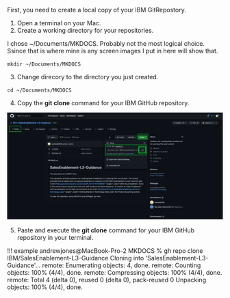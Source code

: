 First, you need to create a local copy of your IBM GitRepostory.

1. Open a terminal on your Mac.
2. Create a working directory for your repositories.

I chose ~/Documents/MKDOCS. Probably not the most logical choice. Ssince that is where mine is any screen images I put in here will show that.

```
mkdir ~/Documents/MKDOCS
```

3. Change direcory to the directory you just created.

```
cd ~/Documents/MKDOCS
```

4. Copy the **git clone** command for your IBM GitHub repository.

![](_attachments/gitCloneCommand.png)

5. Paste and execute the **git clone** command for your IBM GitHub repository in your terminal.

!!! example
    andrewjones@MacBook-Pro-2 MKDOCS % gh repo clone IBM/SalesEnablement-L3-Guidance
    Cloning into 'SalesEnablement-L3-Guidance'...
    remote: Enumerating objects: 4, done.
    remote: Counting objects: 100% (4/4), done.
    remote: Compressing objects: 100% (4/4), done.
    remote: Total 4 (delta 0), reused 0 (delta 0), pack-reused 0
    Unpacking objects: 100% (4/4), done.
